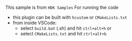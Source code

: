 This sample is from `HDK Samples`
For running the code
- this plugin can be built with `hcustom` or `CMakeLists.txt`
- from inside VSCode:
  - select `build.bat` (.sh) and hit `ctrl+alt+h` or
  - select `CMakeLists.txt` and hit `ctrl+alt+b`